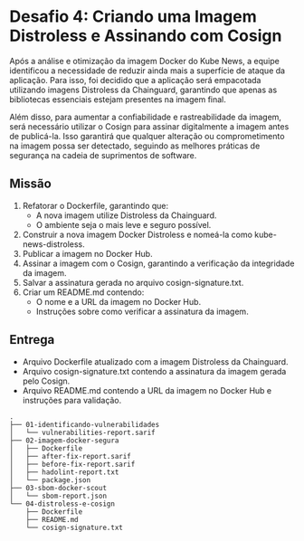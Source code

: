 # Desafio 4: Criando uma Imagem Distroless e Assinando com Cosign

Após a análise e otimização da imagem Docker do Kube News, a equipe identificou a necessidade de reduzir ainda mais a superfície de ataque da aplicação. Para isso, foi decidido que a aplicação será empacotada utilizando imagens Distroless da Chainguard, garantindo que apenas as bibliotecas essenciais estejam presentes na imagem final.

Além disso, para aumentar a confiabilidade e rastreabilidade da imagem, será necessário utilizar o Cosign para assinar digitalmente a imagem antes de publicá-la. Isso garantirá que qualquer alteração ou comprometimento na imagem possa ser detectado, seguindo as melhores práticas de segurança na cadeia de suprimentos de software.

## Missão
1. Refatorar o Dockerfile, garantindo que:
      - A nova imagem utilize Distroless da Chainguard.
      - O ambiente seja o mais leve e seguro possível.
2. Construir a nova imagem Docker Distroless e nomeá-la como kube-news-distroless.
3. Publicar a imagem no Docker Hub.
4. Assinar a imagem com o Cosign, garantindo a verificação da integridade da imagem.
5. Salvar a assinatura gerada no arquivo cosign-signature.txt.
6. Criar um README.md contendo:
      - O nome e a URL da imagem no Docker Hub.
      - Instruções sobre como verificar a assinatura da imagem.

## Entrega
- Arquivo Dockerfile atualizado com a imagem Distroless da Chainguard.
- Arquivo cosign-signature.txt contendo a assinatura da imagem gerada pelo Cosign.
- Arquivo README.md contendo a URL da imagem no Docker Hub e instruções para validação.

```text
.
├── 01-identificando-vulnerabilidades
│   └── vulnerabilities-report.sarif
├── 02-imagem-docker-segura
│   ├── Dockerfile
│   ├── after-fix-report.sarif
│   ├── before-fix-report.sarif
│   ├── hadolint-report.txt
│   └── package.json
├── 03-sbom-docker-scout
│   └── sbom-report.json
└── 04-distroless-e-cosign
    ├── Dockerfile
    ├── README.md
    └── cosign-signature.txt
```